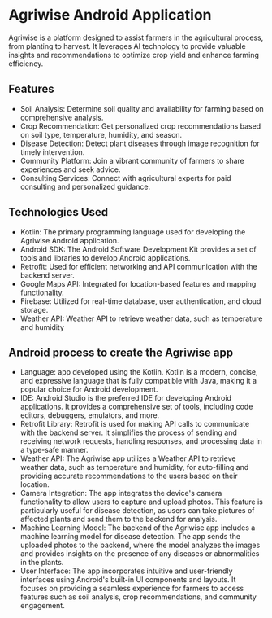 # Agriwise Android Application

Agriwise is a platform designed to assist farmers in the agricultural process, from planting to harvest. It leverages AI technology to provide valuable insights and recommendations to optimize crop yield and enhance farming efficiency.

## Features

- Soil Analysis: Determine soil quality and availability for farming based on comprehensive analysis.
- Crop Recommendation: Get personalized crop recommendations based on soil type, temperature, humidity, and season.
- Disease Detection: Detect plant diseases through image recognition for timely intervention.
- Community Platform: Join a vibrant community of farmers to share experiences and seek advice.
- Consulting Services: Connect with agricultural experts for paid consulting and personalized guidance.

## Technologies Used

- Kotlin: The primary programming language used for developing the Agriwise Android application.
- Android SDK: The Android Software Development Kit provides a set of tools and libraries to develop Android applications.
- Retrofit: Used for efficient networking and API communication with the backend server.
- Google Maps API: Integrated for location-based features and mapping functionality.
- Firebase: Utilized for real-time database, user authentication, and cloud storage.
- Weather API: Weather API to retrieve weather data, such as temperature and humidity

## Android process to create the Agriwise app

- Language: app developed using the Kotlin. Kotlin is a modern, concise, and expressive language that is fully compatible with Java, making it a popular choice for Android development.
- IDE: Android Studio is the preferred IDE for developing Android applications. It provides a comprehensive set of tools, including code editors, debuggers, emulators, and more.
- Retrofit Library: Retrofit is used for making API calls to communicate with the backend server. It simplifies the process of sending and receiving network requests, handling responses, and processing data in a     type-safe manner.
- Weather API: The Agriwise app utilizes a Weather API to retrieve weather data, such as temperature and humidity, for auto-filling and providing accurate recommendations to the users based on their location.
- Camera Integration: The app integrates the device's camera functionality to allow users to capture and upload photos. This feature is particularly useful for disease detection, as users can take pictures of       affected plants and send them to the backend for analysis.
- Machine Learning Model: The backend of the Agriwise app includes a machine learning model for disease detection. The app sends the uploaded photos to the backend, where the model analyzes the images and provides   insights on the presence of any diseases or abnormalities in the plants.
- User Interface: The app incorporates intuitive and user-friendly interfaces using Android's built-in UI components and layouts. It focuses on providing a seamless experience for farmers to access features such     as soil analysis, crop recommendations, and community engagement.


 
